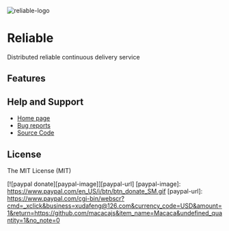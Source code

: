 ![reliable-logo](http://reliablejs.github.io/reliable-logo/svg/logo-1.svg)

# Reliable

Distributed reliable continuous delivery service

## Features


## Help and Support

- [Home page](//reliablejs.github.io/)
- [Bug reports](//github.com/alibaba/reliable/issues/new)
- [Source Code](//github.com/reliablejs)

## License

The MIT License (MIT)

[![paypal donate][paypal-image]][paypal-url]
[paypal-image]: https://www.paypal.com/en_US/i/btn/btn_donate_SM.gif
[paypal-url]: https://www.paypal.com/cgi-bin/webscr?cmd=_xclick&business=xudafeng@126.com&currency_code=USD&amount=1&return=https://github.com/macacajs&item_name=Macaca&undefined_quantity=1&no_note=0
